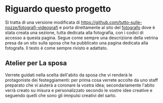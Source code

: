 # Riguardo questo progetto
Si tratta di una versione modificata di https://github.com/tutto-sulle-nozze/fotografi-videografi e porta direttamente al sito del <A HREF=https://fotografi.github.io/>fotografo</A> dove è stata creata una sezione, tutta dedicata alla fotografia, con i codici di accesso a questa pagina.
Segue come sempre una descrizione della vetrina presa da un sito sulla sposa che ha pubblicato una pagina dedicata alla fotografa. Il testo è come sempre rivisto e adattato.
## Atelier per La sposa
Verrete guidati nella scelta dell'abito da sposa che vi renderà le protagoniste dei festeggiamenti: per prima cosa verrete accolte da uno staff preparato che vi aiuterà a coronare la vostra idea; secondariamente l'abito verrà creato su misura e personalizzato secondo le vostre idee creative e seguendo quelli che sono gli imnpulsi creativi del sarto.
